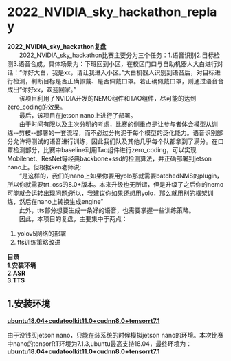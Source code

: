 # 2022_NVIDIA_sky_hackathon_replay
**2022_NVIDIA_sky_hackathon复盘**\
&emsp;&emsp;2022_NVIDIA_sky_hackathon比赛主要分为三个任务：1.语音识别2.目标检测3.语音合成。具体场景为：下班回到小区，在校区门口与自助机器人大白进行对话：“你好大白，我是xx，请让我进入小区。”大白机器人识别到语音后，对目标进行检测，判断目标是否正确佩戴、是否佩戴口罩。若正确佩戴口罩，则通过语音合成出“你好xx，欢迎回家。”\
&emsp;&emsp;该项目利用了NVIDIA开发的NEMO组件和TAO组件，尽可能的达到zero_coding的效果。\
&emsp;&emsp;最后，该项目在jetson nano上进行了部署。\
&emsp;&emsp;由于时间有限以及主次分明的考虑，比赛的侧重点是让参与者体会模型从训练--剪枝--部署的一套流程，而不必过分拘泥于每个模型的泛化能力。语音识别部分允许将测试的语音进行训练，因此我们队及其他几乎每个队都拿到了满分。在口罩检测部分，比赛中baseline利用Tao组件进行zero_coding，可以实现Mobilenet、ResNet等经典backbone+ssd的检测算法，并正确部署到jetson nano上。但根据ken老师说:\
&emsp;&emsp;“是这样的，我们的nano上如果你要用yolo那就需要batchedNMS的plugin， 所以你就需要trt_oss的8.0+版本。本来升级也无所谓，但是升级了之后你的nemo可能就会运转出现问题;所以，我建议你如果还想用yolo，那么就用别的框架训练，然后在nano上转换生成engine”\
&emsp;&emsp;此外，tts部分想要生成一条好的语音，也需要掌握一些训练策略。\
&emsp;&emsp;因此，本项目的复盘，主要集中于两点：
1. yolov5网络的部署
2. tts训练策略改进

**目录**\
**1.安装环境**\
**2.ASR**\
**3.TTS**

## 1.安装环境
[**ubuntu18.04+cudatoolkit11.0+cudnn8.0+tensorrt7.1**](https://github.com/gotonvidiahackathon/2022_summer_sky_hackathon_replay/tree/main/config_environment)

由于没钱买jetson nano，只能在装系统的时候模拟jetson nano的环境。本次比赛中nano的tensorRT环境为7.1.3,ubuntu最高支持18.04，最终环境为：\
**ubuntu18.04+cudatoolkit11.0+cudnn8.0+tensorrt7.1**
